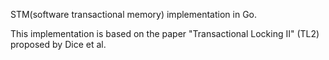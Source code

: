 STM(software transactional memory) implementation in Go.

This implementation is based on the paper "Transactional Locking II" (TL2) proposed by Dice et al.
